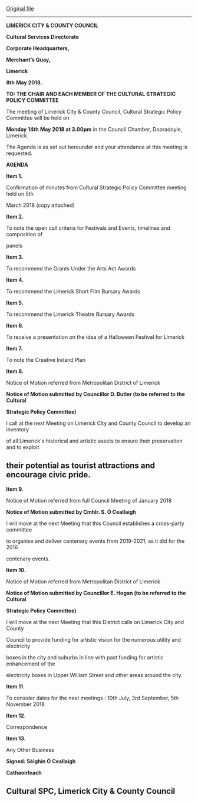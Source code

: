 [Original file](https://www.limerick.ie/sites/default/files/media/documents/2018-05/Agenda%20Cultural%20SPC%2014th%20May%202018%20V2.pdf)

---
**LIMERICK CITY & COUNTY COUNCIL**

**Cultural Services Directorate**

**Corporate Headquarters,**

**Merchant’s Quay,**

**Limerick**

**8th** **May 2018.**

**TO: THE CHAIR AND EACH MEMBER OF THE CULTURAL STRATEGIC POLICY COMMITTEE**

The meeting of Limerick City & County Council, Cultural Strategic Policy Committee will be held on

**Monday 14th** **May 2018 at 3.00pm** in the Council Chamber, Dooradoyle, Limerick.

The Agenda is as set out hereunder and your attendance at this meeting is requested.

**AGENDA**

**Item 1.**

Confirmation of minutes from Cultural Strategic Policy Committee meeting held on 5th

March 2018 (copy attached)

**Item 2.**

To note the open call criteria for Festivals and Events, timelines and composition of

panels

**Item 3.**

To recommend the Grants Under the Arts Act Awards

**Item 4.**

To recommend the Limerick Short Film Bursary Awards

**Item 5.**

To recommend the Limerick Theatre Bursary Awards

**Item 6.**

To receive a presentation on the idea of a Halloween Festival for Limerick

**Item 7.**

To note the Creative Ireland Plan

**Item 8.**

Notice of Motion referred from Metropolitan District of Limerick

**Notice of Motion submitted by Councillor D. Butler (to be referred to the Cultural**

**Strategic Policy Committee)**

I call at the next Meeting on Limerick City and County Council to develop an inventory

of all Limerick's historical and artistic assets to ensure their preservation and to exploit

their potential as tourist attractions and encourage civic pride.
---
**Item 9**.

Notice of Motion referred from full Council Meeting of January 2018

**Notice of Motion submitted by Cmhlr. S. Ó Ceallaigh**

I will move at the next Meeting that this Council establishes a cross-party committee

to organise and deliver centenary events from 2019-2021, as it did for the 2016

centenary events.

**Item 10.**

Notice of Motion referred from Metropolitan District of Limerick

**Notice of Motion submitted by Councillor E. Hogan (to be referred to the Cultural**

**Strategic Policy Committee)**

I will move at the next Meeting that this District calls on Limerick City and County

Council to provide funding for artistic vision for the numerous utility and electricity

boxes in the city and suburbs in line with past funding for artistic enhancement of the

electricity boxes in Upper William Street and other areas around the city.

**Item 11**.

To consider dates for the next meetings : 10th July, 3rd September, 5th November 2018

**Item 12**.

Correspondence

**Item 13.**

Any Other Business

**Signed: Séighin Ó Ceallaigh**

**Cathaoirleach**

**Cultural SPC, Limerick City & County Council**
---
